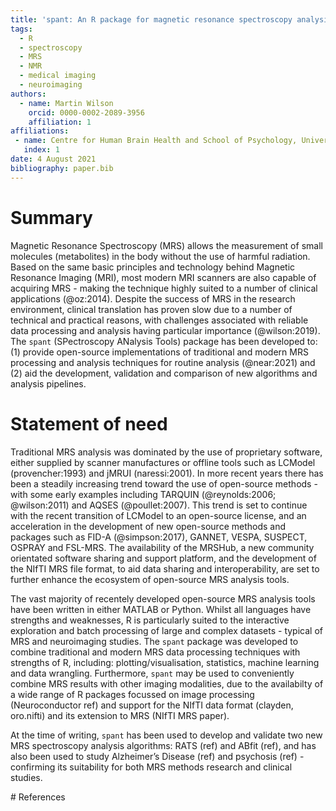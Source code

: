 ```yaml
---
title: 'spant: An R package for magnetic resonance spectroscopy analysis'
tags:
  - R
  - spectroscopy
  - MRS
  - NMR
  - medical imaging
  - neuroimaging
authors:
  - name: Martin Wilson
    orcid: 0000-0002-2089-3956
    affiliation: 1
affiliations:
 - name: Centre for Human Brain Health and School of Psychology, University of Birmingham, Birmingham, UK
   index: 1
date: 4 August 2021
bibliography: paper.bib
---
```


# Summary

Magnetic Resonance Spectroscopy (MRS) allows the measurement of small molecules (metabolites) in the body without the use of harmful radiation. Based on the same basic principles and technology behind Magnetic Resonance Imaging (MRI), most modern MRI scanners are also capable of acquiring MRS - making the technique highly suited to a number of clinical applications (@oz:2014). Despite the success of MRS in the research environment, clinical translation has proven slow due to a number of technical and practical reasons, with challenges associated with reliable data processing and analysis having particular importance (@wilson:2019). The `spant` (SPectroscopy ANalysis Tools) package has been developed to: (1) provide open-source implementations of traditional and modern MRS processing and analysis techniques for routine analysis (@near:2021) and (2) aid the development, validation and comparison of new algorithms and analysis pipelines.

# Statement of need

Traditional MRS analysis was dominated by the use of proprietary software, either supplied by scanner manufactures or offline tools such as LCModel (provencher:1993) and jMRUI (naressi:2001). In more recent years there has been a steadily increasing trend toward the use of open-source methods - with some early examples including TARQUIN (@reynolds:2006; @wilson:2011) and AQSES (@poullet:2007). This trend is set to continue with the recent transition of LCModel to an open-source license, and an acceleration in the development of new open-source methods and packages such as FID-A (@simpson:2017), GANNET, VESPA, SUSPECT, OSPRAY and FSL-MRS. The availability of the MRSHub, a new community orientated software sharing and support platform, and the development of the NIfTI MRS file format, to aid data sharing and interoperability, are set to further enhance the ecosystem of open-source MRS analysis tools.

The vast majority of recentely developed open-source MRS analysis tools have been written in either MATLAB or Python. Whilst all languages have strengths and weaknesses, R is particularly suited to the interactive exploration and batch processing of large and complex datasets - typical of MRS and neuroimaging studies. The `spant` package was developed to combine traditional  and modern MRS data processing techniques with strengths of R, including: plotting/visualisation, statistics, machine learning and data wrangling. Furthermore, `spant` may be used to conveniently combine MRS results with other imaging modalities, due to the availabilty of a wide range of R packages focussed on image processing (Neuroconductor ref) and support for the NIfTI data format (clayden, oro.nifti) and its extension to MRS (NIfTI MRS paper).

At the time of writing, `spant` has been used to develop and validate two new MRS spectroscopy analysis algorithms: RATS (ref) and ABfit (ref), and has also been used to study Alzheimer’s Disease (ref) and psychosis (ref) - confirming its suitability for both MRS methods research and clinical studies.

<!---

The availablilty of spant on CRAN provides a straightforward route for installation on Windows, Linux and Mac lowering barr

 - ultimately 

An MRS analysis pipeline is typically composed of the following steps *ref jamie processing paper*:

1) processing : raw signals from the scanner are combined and manipulated to enhance the metabolite signals and supress artefacts. In the case of magnetic resonance spectroscopic imaging (MRSI), spectra are also mapped to spatial locations in a process known as reconstruction.
2) analysis : spectra typically undergo a non-linear fitting procedure to extract unscaled metabolite levels based on prior knowledge of individual metabolite spectra (basis set).
3) quantification : metabolite levels are scaled to meaningful values, such as ratios between two or more metabolites or absolute concentrations.

initatives and tools to support effective data sharing (NIFTI MRS and tools) 

R and RStudio provide a natural environment for this higher level analysis - with advanced and mature tools to interactively organise, visualise and perform a wide range of statistical tests on complex datasets. In addition, reproducible research...

Neuroconductor, ref John Clayden nifti package.

FID/A ref

TARQUIN, LCModel - mainly fitting
OSPRAY, FSL-MRS, VESPA

open methods

emphasis on batch processing

TODO @wilson:2011

Different methods are known to produce different results (Georg paper)

NIfTI MRS format

Data simulation / Monte-Carlo stuff

TODO @simpson:2017

Reproducable reserach - does raw data processing, fitting, MRS visualisation, subject level stat

---!>

# References